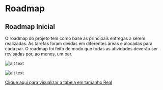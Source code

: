 # Roadmap

## Roadmap Inicial

O roadmap do projeto tem como base as principais entregas a serem realizadas. As tarefas foram dividas em diferentes áreas e alocadas para cada par. O roadmap foi feito de modo que todas as atividades deverão ser revisadas por, ao menos, um par.

![alt text](https://i.imgur.com/JRYmFzn.png)

![alt text](https://i.imgur.com/NpObWOZ.png)

[Clique aqui para visualizar a tabela em tamanho Real](https://docs.google.com/spreadsheets/d/1Uh2hdOAQyWByo5RIJZSTZ-i1NH-a-IAq-LYemBteSAs/edit?usp=sharing)
